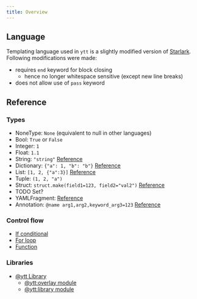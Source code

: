 ```yaml
---
title: Overview
---
```


## Language

Templating language used in `ytt` is a slightly modified version of [Starlark](https://github.com/google/starlark-go/blob/master/doc/spec.md). Following modifications were made:

- requires `end` keyword for block closing
  - hence no longer whitespace sensitive (except new line breaks)
- does not allow use of `pass` keyword

## Reference

### Types

- NoneType: `None` (equivalent to null in other languages)
- Bool: `True` or `False`
- Integer: `1`
- Float: `1.1`
- String: `"string"` [Reference](lang-ref-string.md)
- Dictionary: `{"a": 1, "b": "b"}` [Reference](lang-ref-dict.md)
- List: `[1, 2, {"a":3}]` [Reference](lang-ref-list.md)
- Tuple: `(1, 2, "a")`
- Struct: `struct.make(field1=123, field2="val2")` [Reference](lang-ref-ytt.md#struct)
- TODO Set?
- YAMLFragment: [Reference](lang-ref-yaml-fragment.md)
- Annotation: `@name arg1,arg2,keyword_arg3=123` [Reference](lang-ref-annotation.md)

### Control flow

- [If conditional](lang-ref-if.md)
- [For loop](lang-ref-for.md)
- [Function](lang-ref-def.md)

### Libraries

- [@ytt Library](lang-ref-ytt.md)
  - [@ytt:overlay module](lang-ref-ytt-overlay.md)
  - [@ytt:library module](lang-ref-ytt-library.md)
